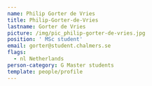 ```yaml
---
name: Philip Gorter de Vries
title: Philip-Gorter-de-Vries
lastname: Gorter de Vries
picture: /img/pic_philip-gorter-de-vries.jpg
position: ' MSc student'
email: gorter@student.chalmers.se
flags:
  - nl Netherlands
person-category: G Master students
template: people/profile
---
```


